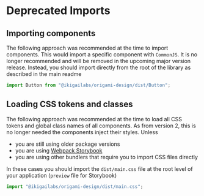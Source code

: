 # Deprecated Imports

## Importing components

The following approach was recommended at the time to import components.
This would import a specific component with `CommonJS`.
It is no longer recommended and will be removed in the upcoming major version release.
Instead, you should import directly from the root of the library as described in the main readme

```javascript
import Button from "@ikigailabs/origami-design/dist/Button";
```

## Loading CSS tokens and classes

The following approach was recommended at the time to load all CSS tokens and global class names of all components.
As from version 2, this is no longer needed the components inject their styles. Unless
- you are still using older package versions
- you are using [Webpack Storybook](https://storybook.js.org/docs/react/configure/styling-and-css)
- you are using other bundlers that require you to import CSS files directly

In these cases you should import the `dist/main.css` file at the root level of your application (`preview` file for Storybook)


```javascript
import "@ikigailabs/origami-design/dist/main.css";
```
